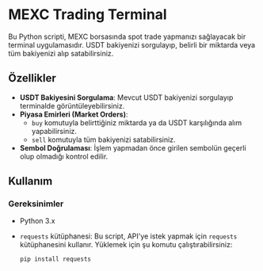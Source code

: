 # MEXC Trading Terminal

Bu Python scripti, MEXC borsasında spot trade yapmanızı sağlayacak bir terminal uygulamasıdır. USDT bakiyenizi sorgulayıp, belirli bir miktarda veya tüm bakiyenizi alıp satabilirsiniz.

## Özellikler
- **USDT Bakiyesini Sorgulama**: Mevcut USDT bakiyenizi sorgulayıp terminalde görüntüleyebilirsiniz.
- **Piyasa Emirleri (Market Orders)**: 
  - `buy` komutuyla belirttiğiniz miktarda ya da USDT karşılığında alım yapabilirsiniz.
  - `sell` komutuyla tüm bakiyenizi satabilirsiniz.
- **Sembol Doğrulaması**: İşlem yapmadan önce girilen sembolün geçerli olup olmadığı kontrol edilir.

## Kullanım

### Gereksinimler
- Python 3.x
- `requests` kütüphanesi: Bu script, API'ye istek yapmak için `requests` kütüphanesini kullanır. Yüklemek için şu komutu çalıştırabilirsiniz:
  
  ```bash
  pip install requests
